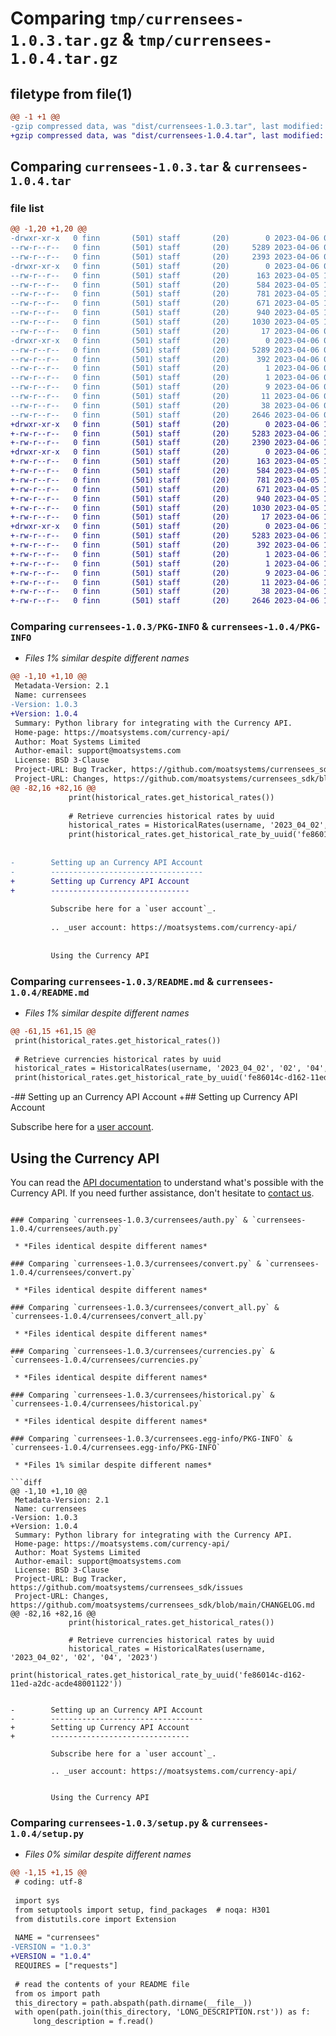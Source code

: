 # Comparing `tmp/currensees-1.0.3.tar.gz` & `tmp/currensees-1.0.4.tar.gz`

## filetype from file(1)

```diff
@@ -1 +1 @@
-gzip compressed data, was "dist/currensees-1.0.3.tar", last modified: Thu Apr  6 08:29:08 2023, max compression
+gzip compressed data, was "dist/currensees-1.0.4.tar", last modified: Thu Apr  6 12:39:31 2023, max compression
```

## Comparing `currensees-1.0.3.tar` & `currensees-1.0.4.tar`

### file list

```diff
@@ -1,20 +1,20 @@
-drwxr-xr-x   0 finn       (501) staff       (20)        0 2023-04-06 08:29:08.601031 currensees-1.0.3/
--rw-r--r--   0 finn       (501) staff       (20)     5289 2023-04-06 08:29:08.601254 currensees-1.0.3/PKG-INFO
--rw-r--r--   0 finn       (501) staff       (20)     2393 2023-04-06 08:19:45.000000 currensees-1.0.3/README.md
-drwxr-xr-x   0 finn       (501) staff       (20)        0 2023-04-06 08:29:08.597969 currensees-1.0.3/currensees/
--rw-r--r--   0 finn       (501) staff       (20)      163 2023-04-05 11:07:01.000000 currensees-1.0.3/currensees/__init__.py
--rw-r--r--   0 finn       (501) staff       (20)      584 2023-04-05 16:38:00.000000 currensees-1.0.3/currensees/auth.py
--rw-r--r--   0 finn       (501) staff       (20)      781 2023-04-05 16:54:46.000000 currensees-1.0.3/currensees/convert.py
--rw-r--r--   0 finn       (501) staff       (20)      671 2023-04-05 16:57:18.000000 currensees-1.0.3/currensees/convert_all.py
--rw-r--r--   0 finn       (501) staff       (20)      940 2023-04-05 16:52:00.000000 currensees-1.0.3/currensees/currencies.py
--rw-r--r--   0 finn       (501) staff       (20)     1030 2023-04-05 17:02:43.000000 currensees-1.0.3/currensees/historical.py
--rw-r--r--   0 finn       (501) staff       (20)       17 2023-04-06 08:28:37.000000 currensees-1.0.3/currensees/version.py
-drwxr-xr-x   0 finn       (501) staff       (20)        0 2023-04-06 08:29:08.600687 currensees-1.0.3/currensees.egg-info/
--rw-r--r--   0 finn       (501) staff       (20)     5289 2023-04-06 08:29:08.000000 currensees-1.0.3/currensees.egg-info/PKG-INFO
--rw-r--r--   0 finn       (501) staff       (20)      392 2023-04-06 08:29:08.000000 currensees-1.0.3/currensees.egg-info/SOURCES.txt
--rw-r--r--   0 finn       (501) staff       (20)        1 2023-04-06 08:29:08.000000 currensees-1.0.3/currensees.egg-info/dependency_links.txt
--rw-r--r--   0 finn       (501) staff       (20)        1 2023-04-06 08:25:42.000000 currensees-1.0.3/currensees.egg-info/not-zip-safe
--rw-r--r--   0 finn       (501) staff       (20)        9 2023-04-06 08:29:08.000000 currensees-1.0.3/currensees.egg-info/requires.txt
--rw-r--r--   0 finn       (501) staff       (20)       11 2023-04-06 08:29:08.000000 currensees-1.0.3/currensees.egg-info/top_level.txt
--rw-r--r--   0 finn       (501) staff       (20)       38 2023-04-06 08:29:08.601727 currensees-1.0.3/setup.cfg
--rw-r--r--   0 finn       (501) staff       (20)     2646 2023-04-06 08:28:37.000000 currensees-1.0.3/setup.py
+drwxr-xr-x   0 finn       (501) staff       (20)        0 2023-04-06 12:39:31.064783 currensees-1.0.4/
+-rw-r--r--   0 finn       (501) staff       (20)     5283 2023-04-06 12:39:31.065095 currensees-1.0.4/PKG-INFO
+-rw-r--r--   0 finn       (501) staff       (20)     2390 2023-04-06 12:38:19.000000 currensees-1.0.4/README.md
+drwxr-xr-x   0 finn       (501) staff       (20)        0 2023-04-06 12:39:31.059869 currensees-1.0.4/currensees/
+-rw-r--r--   0 finn       (501) staff       (20)      163 2023-04-05 11:07:01.000000 currensees-1.0.4/currensees/__init__.py
+-rw-r--r--   0 finn       (501) staff       (20)      584 2023-04-05 16:38:00.000000 currensees-1.0.4/currensees/auth.py
+-rw-r--r--   0 finn       (501) staff       (20)      781 2023-04-05 16:54:46.000000 currensees-1.0.4/currensees/convert.py
+-rw-r--r--   0 finn       (501) staff       (20)      671 2023-04-05 16:57:18.000000 currensees-1.0.4/currensees/convert_all.py
+-rw-r--r--   0 finn       (501) staff       (20)      940 2023-04-05 16:52:00.000000 currensees-1.0.4/currensees/currencies.py
+-rw-r--r--   0 finn       (501) staff       (20)     1030 2023-04-05 17:02:43.000000 currensees-1.0.4/currensees/historical.py
+-rw-r--r--   0 finn       (501) staff       (20)       17 2023-04-06 12:38:54.000000 currensees-1.0.4/currensees/version.py
+drwxr-xr-x   0 finn       (501) staff       (20)        0 2023-04-06 12:39:31.064020 currensees-1.0.4/currensees.egg-info/
+-rw-r--r--   0 finn       (501) staff       (20)     5283 2023-04-06 12:39:30.000000 currensees-1.0.4/currensees.egg-info/PKG-INFO
+-rw-r--r--   0 finn       (501) staff       (20)      392 2023-04-06 12:39:30.000000 currensees-1.0.4/currensees.egg-info/SOURCES.txt
+-rw-r--r--   0 finn       (501) staff       (20)        1 2023-04-06 12:39:30.000000 currensees-1.0.4/currensees.egg-info/dependency_links.txt
+-rw-r--r--   0 finn       (501) staff       (20)        1 2023-04-06 12:39:15.000000 currensees-1.0.4/currensees.egg-info/not-zip-safe
+-rw-r--r--   0 finn       (501) staff       (20)        9 2023-04-06 12:39:30.000000 currensees-1.0.4/currensees.egg-info/requires.txt
+-rw-r--r--   0 finn       (501) staff       (20)       11 2023-04-06 12:39:30.000000 currensees-1.0.4/currensees.egg-info/top_level.txt
+-rw-r--r--   0 finn       (501) staff       (20)       38 2023-04-06 12:39:31.065980 currensees-1.0.4/setup.cfg
+-rw-r--r--   0 finn       (501) staff       (20)     2646 2023-04-06 12:38:54.000000 currensees-1.0.4/setup.py
```

### Comparing `currensees-1.0.3/PKG-INFO` & `currensees-1.0.4/PKG-INFO`

 * *Files 1% similar despite different names*

```diff
@@ -1,10 +1,10 @@
 Metadata-Version: 2.1
 Name: currensees
-Version: 1.0.3
+Version: 1.0.4
 Summary: Python library for integrating with the Currency API.
 Home-page: https://moatsystems.com/currency-api/
 Author: Moat Systems Limited
 Author-email: support@moatsystems.com
 License: BSD 3-Clause
 Project-URL: Bug Tracker, https://github.com/moatsystems/currensees_sdk/issues
 Project-URL: Changes, https://github.com/moatsystems/currensees_sdk/blob/main/CHANGELOG.md
@@ -82,16 +82,16 @@
             print(historical_rates.get_historical_rates())
         
             # Retrieve currencies historical rates by uuid
             historical_rates = HistoricalRates(username, '2023_04_02', '02', '04', '2023')
             print(historical_rates.get_historical_rate_by_uuid('fe86014c-d162-11ed-a2dc-acde48001122'))
         
         
-        Setting up an Currency API Account
-        ----------------------------------
+        Setting up Currency API Account
+        -------------------------------
         
         Subscribe here for a `user account`_.
         
         .. _user account: https://moatsystems.com/currency-api/
         
         
         Using the Currency API
```

### Comparing `currensees-1.0.3/README.md` & `currensees-1.0.4/README.md`

 * *Files 1% similar despite different names*

```diff
@@ -61,15 +61,15 @@
 print(historical_rates.get_historical_rates())
 
 # Retrieve currencies historical rates by uuid
 historical_rates = HistoricalRates(username, '2023_04_02', '02', '04', '2023')
 print(historical_rates.get_historical_rate_by_uuid('fe86014c-d162-11ed-a2dc-acde48001122'))
 ```
 
-## Setting up an Currency API Account
+## Setting up Currency API Account
 
 Subscribe here for a [user account](https://moatsystems.com/currency-api/).
 
 
 ## Using the Currency API
 
 You can read the [API documentation](https://docs.currensees.com/) to understand what's possible with the Currency API. If you need further assistance, don't hesitate to [contact us](https://moatsystems.com/contact/).
```

### Comparing `currensees-1.0.3/currensees/auth.py` & `currensees-1.0.4/currensees/auth.py`

 * *Files identical despite different names*

### Comparing `currensees-1.0.3/currensees/convert.py` & `currensees-1.0.4/currensees/convert.py`

 * *Files identical despite different names*

### Comparing `currensees-1.0.3/currensees/convert_all.py` & `currensees-1.0.4/currensees/convert_all.py`

 * *Files identical despite different names*

### Comparing `currensees-1.0.3/currensees/currencies.py` & `currensees-1.0.4/currensees/currencies.py`

 * *Files identical despite different names*

### Comparing `currensees-1.0.3/currensees/historical.py` & `currensees-1.0.4/currensees/historical.py`

 * *Files identical despite different names*

### Comparing `currensees-1.0.3/currensees.egg-info/PKG-INFO` & `currensees-1.0.4/currensees.egg-info/PKG-INFO`

 * *Files 1% similar despite different names*

```diff
@@ -1,10 +1,10 @@
 Metadata-Version: 2.1
 Name: currensees
-Version: 1.0.3
+Version: 1.0.4
 Summary: Python library for integrating with the Currency API.
 Home-page: https://moatsystems.com/currency-api/
 Author: Moat Systems Limited
 Author-email: support@moatsystems.com
 License: BSD 3-Clause
 Project-URL: Bug Tracker, https://github.com/moatsystems/currensees_sdk/issues
 Project-URL: Changes, https://github.com/moatsystems/currensees_sdk/blob/main/CHANGELOG.md
@@ -82,16 +82,16 @@
             print(historical_rates.get_historical_rates())
         
             # Retrieve currencies historical rates by uuid
             historical_rates = HistoricalRates(username, '2023_04_02', '02', '04', '2023')
             print(historical_rates.get_historical_rate_by_uuid('fe86014c-d162-11ed-a2dc-acde48001122'))
         
         
-        Setting up an Currency API Account
-        ----------------------------------
+        Setting up Currency API Account
+        -------------------------------
         
         Subscribe here for a `user account`_.
         
         .. _user account: https://moatsystems.com/currency-api/
         
         
         Using the Currency API
```

### Comparing `currensees-1.0.3/setup.py` & `currensees-1.0.4/setup.py`

 * *Files 0% similar despite different names*

```diff
@@ -1,15 +1,15 @@
 # coding: utf-8
 
 import sys
 from setuptools import setup, find_packages  # noqa: H301
 from distutils.core import Extension
 
 NAME = "currensees"
-VERSION = "1.0.3"
+VERSION = "1.0.4"
 REQUIRES = ["requests"]
 
 # read the contents of your README file
 from os import path
 this_directory = path.abspath(path.dirname(__file__))
 with open(path.join(this_directory, 'LONG_DESCRIPTION.rst')) as f:
     long_description = f.read()
```


